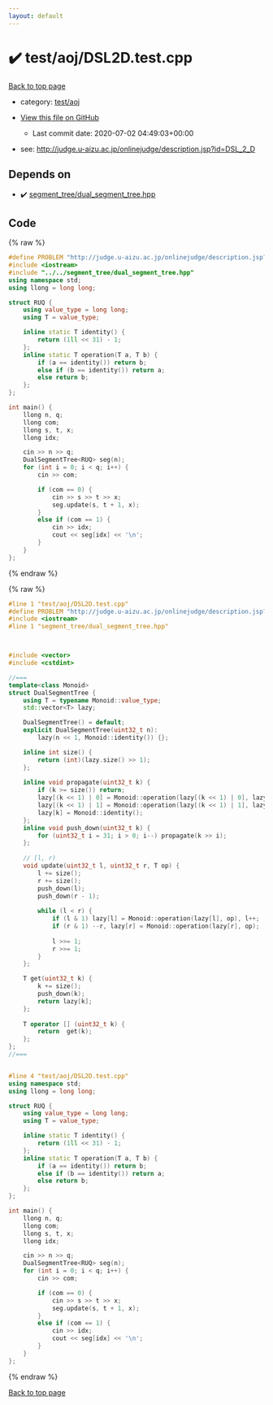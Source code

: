 ```yaml
---
layout: default
---
```


<!-- mathjax config similar to math.stackexchange -->
<script type="text/javascript" async
  src="https://cdnjs.cloudflare.com/ajax/libs/mathjax/2.7.5/MathJax.js?config=TeX-MML-AM_CHTML">
</script>
<script type="text/x-mathjax-config">
  MathJax.Hub.Config({
    TeX: { equationNumbers: { autoNumber: "AMS" }},
    tex2jax: {
      inlineMath: [ ['$','$'] ],
      processEscapes: true
    },
    "HTML-CSS": { matchFontHeight: false },
    displayAlign: "left",
    displayIndent: "2em"
  });
</script>

<script type="text/javascript" src="https://cdnjs.cloudflare.com/ajax/libs/jquery/3.4.1/jquery.min.js"></script>
<script src="https://cdn.jsdelivr.net/npm/jquery-balloon-js@1.1.2/jquery.balloon.min.js" integrity="sha256-ZEYs9VrgAeNuPvs15E39OsyOJaIkXEEt10fzxJ20+2I=" crossorigin="anonymous"></script>
<script type="text/javascript" src="../../../assets/js/copy-button.js"></script>
<link rel="stylesheet" href="../../../assets/css/copy-button.css" />


# :heavy_check_mark: test/aoj/DSL2D.test.cpp

<a href="../../../index.html">Back to top page</a>

* category: <a href="../../../index.html#0d0c91c0cca30af9c1c9faef0cf04aa9">test/aoj</a>
* <a href="{{ site.github.repository_url }}/blob/master/test/aoj/DSL2D.test.cpp">View this file on GitHub</a>
    - Last commit date: 2020-07-02 04:49:03+00:00


* see: <a href="http://judge.u-aizu.ac.jp/onlinejudge/description.jsp?id=DSL_2_D">http://judge.u-aizu.ac.jp/onlinejudge/description.jsp?id=DSL_2_D</a>


## Depends on

* :heavy_check_mark: <a href="../../../library/segment_tree/dual_segment_tree.hpp.html">segment_tree/dual_segment_tree.hpp</a>


## Code

<a id="unbundled"></a>
{% raw %}
```cpp
#define PROBLEM "http://judge.u-aizu.ac.jp/onlinejudge/description.jsp?id=DSL_2_D"
#include <iostream>
#include "../../segment_tree/dual_segment_tree.hpp"
using namespace std;
using llong = long long;

struct RUQ {
    using value_type = long long;
    using T = value_type;

    inline static T identity() {
        return (1ll << 31) - 1;
    };
    inline static T operation(T a, T b) {
        if (a == identity()) return b;
        else if (b == identity()) return a;
        else return b;
    };
};

int main() {
    llong n, q;
    llong com;
    llong s, t, x;
    llong idx;

    cin >> n >> q;
    DualSegmentTree<RUQ> seg(n);
    for (int i = 0; i < q; i++) {
        cin >> com;

        if (com == 0) {
            cin >> s >> t >> x;
            seg.update(s, t + 1, x);
        }
        else if (com == 1) {
            cin >> idx;
            cout << seg[idx] << '\n';
        }
    }
};

```
{% endraw %}

<a id="bundled"></a>
{% raw %}
```cpp
#line 1 "test/aoj/DSL2D.test.cpp"
#define PROBLEM "http://judge.u-aizu.ac.jp/onlinejudge/description.jsp?id=DSL_2_D"
#include <iostream>
#line 1 "segment_tree/dual_segment_tree.hpp"



#include <vector>
#include <cstdint>

//===
template<class Monoid>
struct DualSegmentTree {
    using T = typename Monoid::value_type;
    std::vector<T> lazy;

    DualSegmentTree() = default;
    explicit DualSegmentTree(uint32_t n):
        lazy(n << 1, Monoid::identity()) {};

    inline int size() {
        return (int)(lazy.size() >> 1);
    };
    
    inline void propagate(uint32_t k) {
        if (k >= size()) return;
        lazy[(k << 1) | 0] = Monoid::operation(lazy[(k << 1) | 0], lazy[k]);
        lazy[(k << 1) | 1] = Monoid::operation(lazy[(k << 1) | 1], lazy[k]);
        lazy[k] = Monoid::identity();
    };
    inline void push_down(uint32_t k) {
        for (uint32_t i = 31; i > 0; i--) propagate(k >> i);
    };
 
    // [l, r)
    void update(uint32_t l, uint32_t r, T op) {
        l += size();
        r += size();
        push_down(l);
        push_down(r - 1);
         
        while (l < r) {
            if (l & 1) lazy[l] = Monoid::operation(lazy[l], op), l++;
            if (r & 1) --r, lazy[r] = Monoid::operation(lazy[r], op);
 
            l >>= 1;
            r >>= 1;
        }
    };

    T get(uint32_t k) {
        k += size();
        push_down(k);
        return lazy[k];
    };
 
    T operator [] (uint32_t k) {
        return  get(k);
    };
};
//===


#line 4 "test/aoj/DSL2D.test.cpp"
using namespace std;
using llong = long long;

struct RUQ {
    using value_type = long long;
    using T = value_type;

    inline static T identity() {
        return (1ll << 31) - 1;
    };
    inline static T operation(T a, T b) {
        if (a == identity()) return b;
        else if (b == identity()) return a;
        else return b;
    };
};

int main() {
    llong n, q;
    llong com;
    llong s, t, x;
    llong idx;

    cin >> n >> q;
    DualSegmentTree<RUQ> seg(n);
    for (int i = 0; i < q; i++) {
        cin >> com;

        if (com == 0) {
            cin >> s >> t >> x;
            seg.update(s, t + 1, x);
        }
        else if (com == 1) {
            cin >> idx;
            cout << seg[idx] << '\n';
        }
    }
};

```
{% endraw %}

<a href="../../../index.html">Back to top page</a>


